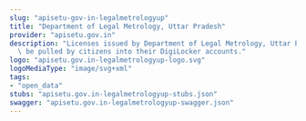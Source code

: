 ```yaml
---
slug: "apisetu-gov-in-legalmetrologyup"
title: "Department of Legal Metrology, Uttar Pradesh"
provider: "apisetu.gov.in"
description: "Licenses issued by Department of Legal Metrology, Uttar Pradesh can\
  \ be pulled by citizens into their DigiLocker accounts."
logo: "apisetu.gov.in-legalmetrologyup-logo.svg"
logoMediaType: "image/svg+xml"
tags:
- "open_data"
stubs: "apisetu.gov.in-legalmetrologyup-stubs.json"
swagger: "apisetu.gov.in-legalmetrologyup-swagger.json"
---
```

